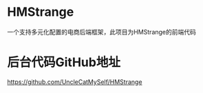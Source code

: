 # HMStrange
一个支持多元化配置的电商后端框架，此项目为HMStrange的前端代码

# 后台代码GitHub地址
https://github.com/UncleCatMySelf/HMStrange
